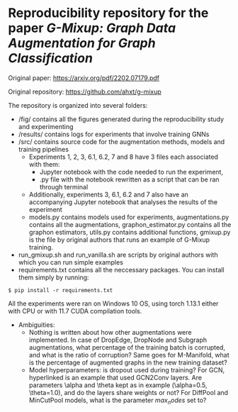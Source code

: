# Reproducibility repository for the paper *G-Mixup: Graph Data Augmentation for Graph Classification*

Original paper: https://arxiv.org/pdf/2202.07179.pdf

Original repository: https://github.com/ahxt/g-mixup

The repository is organized into several folders:
  - /fig/ contains all the figures generated during the reproducibility study and experimenting
  - /results/ contains logs for experiments that involve training GNNs
  - /src/ contains source code for the augmentation methods, models and training pipelines
    - Experiments 1, 2, 3, 6.1, 6.2, 7 and 8 have 3 files each associated with them: 
      - Jupyter notebook with the code needed to run the experiment, 
      - .py file with the notebook rewritten as a script that can be ran through terminal
    - Additionally, experiments 3, 6.1, 6.2 and 7 also have an accompanying Jupyter notebook that analyses the results of the experiment
    - models.py contains models used for experiments, augmentations.py contains all the augmentations, graphon_estimator.py contains all the graphon estimators, utils.py contains additional functions, gmixup.py is the file by original authors that runs an example of G-Mixup training. 
  - run_gmixup.sh and run_vanilla.sh are scripts by original authors with which you can run simple examples
  - requirements.txt contains all the neccessary packages. You can install them simply by running: 
  
  `$ pip install -r requirements.txt`
  
  
All the experiments were ran on Windows 10 OS, using torch 1.13.1 either with CPU or with 11.7 CUDA compilation tools.

- Ambiguities:
  - Nothing is written about how other augmentations were implemented. In case of DropEdge, DropNode and Subgraph augmentations, what percentage of the training batch is corrupted, and what is the ratio of corruption? Same goes for M-Manifold, what is the percentage of augmented graphs in the new training dataset?
  - Model hyperparameters: is dropout used during training? For GCN, hyperlinked is an example that used GCN2Conv layers. Are parameters \alpha and \theta kept as in example (\alpha=0.5, \theta=1.0), and do the layers share weights or not? For DiffPool and MinCutPool models, what is the parameter $max_nodes$ set to?
